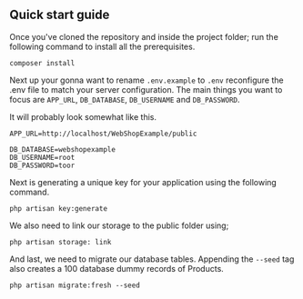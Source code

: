 ## Quick start guide

Once you've cloned the repository and inside the project folder; run the following command to install all the prerequisites.
```
composer install
```

Next up your gonna want to rename `.env.example` to `.env`
reconfigure the .env file to match your server configuration. The main things you want to focus are `APP_URL`, `DB_DATABASE`, `DB_USERNAME` and `DB_PASSWORD`.

It will probably look somewhat like this.
```
APP_URL=http://localhost/WebShopExample/public

DB_DATABASE=webshopexample
DB_USERNAME=root
DB_PASSWORD=toor
```

Next is generating a unique key for your application using the following command.
```
php artisan key:generate
```
We also need to link our storage to the public folder using;
```
php artisan storage: link
```
And last, we need to migrate our database tables. Appending the `--seed` tag also creates a 100 database dummy records of Products.
```
php artisan migrate:fresh --seed
```

